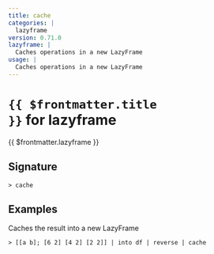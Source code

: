 ```yaml
---
title: cache
categories: |
  lazyframe
version: 0.71.0
lazyframe: |
  Caches operations in a new LazyFrame
usage: |
  Caches operations in a new LazyFrame
---
```


# <code>{{ $frontmatter.title }}</code> for lazyframe

<div class='command-title'>{{ $frontmatter.lazyframe }}</div>

## Signature

```> cache ```

## Examples

Caches the result into a new LazyFrame
```shell
> [[a b]; [6 2] [4 2] [2 2]] | into df | reverse | cache
```
